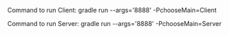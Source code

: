 Command to run Client: gradle run --args='8888' -PchooseMain=Client

Command to run Server: gradle run --args='8888' -PchooseMain=Server
